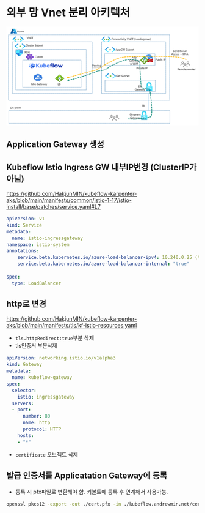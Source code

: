 # 외부 망 Vnet 분리 아키텍처

![appgw-istio](./doc/appgw-istio.png)

## Application Gateway 생성

## Kubeflow Istio Ingress GW 내부IP변경 (ClusterIP가 아님)

https://github.com/HakjunMIN/kubeflow-karpenter-aks/blob/main/manifests/common/istio-1-17/istio-install/base/patches/service.yaml#L7

```yaml
apiVersion: v1
kind: Service
metadata:
  name: istio-ingressgateway
namespace: istio-system
annotations:
    service.beta.kubernetes.io/azure-load-balancer-ipv4: 10.240.0.25 (이건 넣으면 이 ip로 지정되고 안넣으면 서브넷에 있는 IP할당받음)
    service.beta.kubernetes.io/azure-load-balancer-internal: "true"

spec:
  type: LoadBalancer

```

## http로 변경

https://github.com/HakjunMIN/kubeflow-karpenter-aks/blob/main/manifests/tls/kf-istio-resources.yaml

* `tls.httpRedirect:true`부분 삭제
* tls인증서 부분삭제
```yaml
apiVersion: networking.istio.io/v1alpha3
kind: Gateway
metadata:
  name: kubeflow-gateway
spec:
  selector:
    istio: ingressgateway
  servers:
  - port:
      number: 80
      name: http
      protocol: HTTP
    hosts:
    - "*"

```
* `certificate` 오브젝트 삭제

## 발급 인증서를 Applicatation Gateway에 등록

* 등록 시 pfx파일로 변환해야 함. 키볼트에 등록 후 연계해서 사용가능.
```bash
openssl pkcs12 -export -out ./cert.pfx -in ./kubeflow.andrewmin.net/cert1.pem -inkey ./kubeflow.andrewmin.net/privkey1.pem
```

